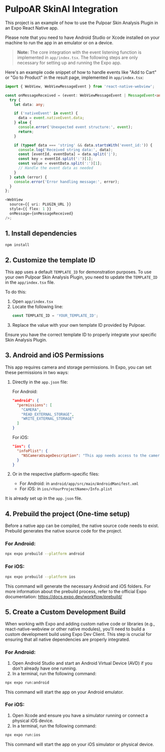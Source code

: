 # PulpoAR SkinAI Integration

This project is an example of how to use the Pulpoar Skin Analysis Plugin in an Expo React Native app.

Please note that you need to have Android Studio or Xcode installed on your machine to run the app in an emulator or on a device.

> **Note:** The core integration with the event listening function is implemented in `app/index.tsx`. The following steps are only necessary for setting up and running the Expo app.

Here's an example code snippet of how to handle events like "Add to Cart" or "Go to Product" in the result page, implemented in `app/index.tsx`:

```typescript
import { WebView, WebViewMessageEvent } from 'react-native-webview';

const onMessageReceived = (event: WebViewMessageEvent | MessageEvent<any>) => {
  try {
    let data: any;

    if ('nativeEvent' in event) {
      data = event.nativeEvent.data;
    } else {
      console.error('Unexpected event structure:', event);
      return;
    }

    if (typeof data === 'string' && data.startsWith('event_id:')) {
      console.log('Received string data:', data);
      const [eventId, eventData] = data.split('|');
      const key = eventId.split(':')[1];
      const value = eventData.split(':')[1];
      // Handle the event data as needed
    }
  } catch (error) {
    console.error('Error handling message:', error);
  }
};

<WebView
  source={{ uri: PLUGIN_URL }}
  style={{ flex: 1 }}
  onMessage={onMessageReceived}
/>;
```

## 1. Install dependencies

```bash
npm install
```

## 2. Customize the template ID

This app uses a default `TEMPLATE_ID` for demonstration purposes. To use your own Pulpoar Skin Analysis Plugin, you need to update the `TEMPLATE_ID` in the `app/index.tsx` file.

To do this:

1. Open `app/index.tsx`
2. Locate the following line:
   ```typescript
   const TEMPLATE_ID = 'YOUR_TEMPLATE_ID';
   ```
3. Replace the value with your own template ID provided by Pulpoar.

Ensure you have the correct template ID to properly integrate your specific Skin Analysis Plugin.

## 3. Android and iOS Permissions

This app requires camera and storage permissions. In Expo, you can set these permissions in two ways:

1. Directly in the `app.json` file:

   For Android:

   ```json
   "android": {
     "permissions": [
       "CAMERA",
       "READ_EXTERNAL_STORAGE",
       "WRITE_EXTERNAL_STORAGE"
     ]
   }
   ```

   For iOS:

   ```json
   "ios": {
     "infoPlist": {
       "NSCameraUsageDescription": "This app needs access to the camera to complete the skin analysis after the user has taken a photo."
     }
   }
   ```

2. Or in the respective platform-specific files:
   - For Android: in `android/app/src/main/AndroidManifest.xml`
   - For iOS: in `ios/<YourProjectName>/Info.plist`

It is already set up in the `app.json` file.

## 4. Prebuild the project (One-time setup)

Before a native app can be compiled, the native source code needs to exist. Prebuild generates the native source code for the project.

### For Android:

```bash
npx expo prebuild --platform android
```

### For iOS:

```bash
npx expo prebuild --platform ios
```

This command will generate the necessary Android and iOS folders. For more information about the prebuild process, refer to the official Expo documentation: https://docs.expo.dev/workflow/prebuild/

## 5. Create a Custom Development Build

When working with Expo and adding custom native code or libraries (e.g., react-native-webview or other native modules), you'll need to build a custom development build using Expo Dev Client. This step is crucial for ensuring that all native dependencies are properly integrated.

### For Android:

1. Open Android Studio and start an Android Virtual Device (AVD) if you don't already have one running.
2. In a terminal, run the following command:

```bash
npx expo run:android
```

This command will start the app on your Android emulator.

### For iOS:

1. Open Xcode and ensure you have a simulator running or connect a physical iOS device.
2. In a terminal, run the following command:

```bash
npx expo run:ios
```

This command will start the app on your iOS simulator or physical device.
